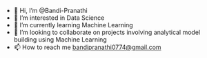 - 👋 Hi, I’m @Bandi-Pranathi
- 👀 I’m interested in Data Science
- 🌱 I’m currently learning Machine Learning
- 💞️ I’m looking to collaborate on projects involving analytical model building using Machine Learning
- 📫 How to reach me bandipranathi0774@gmail.com

<!---
Bandi-Pranathi/Bandi-Pranathi is a ✨ special ✨ repository because its `README.md` (this file) appears on your GitHub profile.
You can click the Preview link to take a look at your changes.
--->
